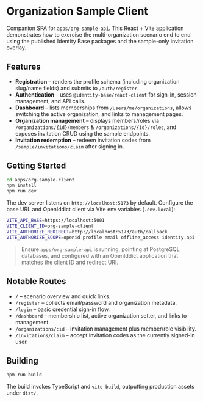 # Organization Sample Client

Companion SPA for `apps/org-sample-api`. This React + Vite application demonstrates how to exercise the multi-organization scenario end to end using the published Identity Base packages and the sample-only invitation overlay.

## Features
- **Registration** – renders the profile schema (including organization slug/name fields) and submits to `/auth/register`.
- **Authentication** – uses `@identity-base/react-client` for sign-in, session management, and API calls.
- **Dashboard** – lists memberships from `/users/me/organizations`, allows switching the active organization, and links to management pages.
- **Organization management** – displays members/roles via `/organizations/{id}/members` & `/organizations/{id}/roles`, and exposes invitation CRUD using the sample endpoints.
- **Invitation redemption** – redeem invitation codes from `/sample/invitations/claim` after signing in.

## Getting Started
```bash
cd apps/org-sample-client
npm install
npm run dev
```

The dev server listens on `http://localhost:5173` by default. Configure the base URL and OpenIddict client via Vite env variables (`.env.local`):

```bash
VITE_API_BASE=https://localhost:5001
VITE_CLIENT_ID=org-sample-client
VITE_AUTHORIZE_REDIRECT=http://localhost:5173/auth/callback
VITE_AUTHORIZE_SCOPE=openid profile email offline_access identity.api
```

> Ensure `apps/org-sample-api` is running, pointing at PostgreSQL databases, and configured with an OpenIddict application that matches the client ID and redirect URI.

## Notable Routes
- `/` – scenario overview and quick links.
- `/register` – collects email/password and organization metadata.
- `/login` – basic credential sign-in flow.
- `/dashboard` – membership list, active organization setter, and links to management.
- `/organizations/:id` – invitation management plus member/role visibility.
- `/invitations/claim` – accept invitation codes as the currently signed-in user.

## Building
```bash
npm run build
```

The build invokes TypeScript and `vite build`, outputting production assets under `dist/`.

